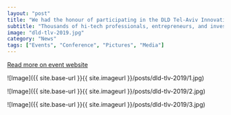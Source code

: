 ```yaml
---
layout: "post"
title: "We had the honour of participating in the DLD Tel-Aviv Innovation Festival, Israel’s largest hi-tech conference"
subtitle: "Thousands of hi-tech professionals, entrepreneurs, and investors from Israel and abroad gather for the prestigious international festival and conference dealing with innovation, digital media, science and culture. The conference aims to lay the groundwork for future innovations and technological developments, offering professionals and senior executives in the global hi-tech industry a platform for exchanging ideas and networking.    "
image: "dld-tlv-2019.jpg"
category: "News"
tags: ["Events", "Conference", "Pictures", "Media"]
---
```


[Read more on event website](https://www.dldtelaviv.com/2019/index.php)

![Image]({{ site.base-url }}{{ site.imageurl }}/posts/dld-tlv-2019/1.jpg)	

![Image]({{ site.base-url }}{{ site.imageurl }}/posts/dld-tlv-2019/2.jpg)	

![Image]({{ site.base-url }}{{ site.imageurl }}/posts/dld-tlv-2019/3.jpg)